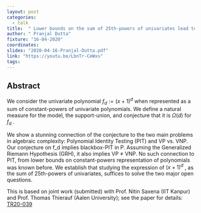 ```yaml
---
layout: post
categories:
  - talk
title:  " Lower bounds on the sum of 25th-powers of univariates lead to complete derandomization of PIT "
author: " Pranjal Dutta"
fixture: "16-04-2020"
coordinates: 
slides: "2020-04-16-Pranjal-Dutta.pdf"
link: "https://youtu.be/LbnTr-CeWxs"
tags: 
---
```

## Abstract

We consider the univariate polynomial $f_d := (x + 1)^d$ when represented as a sum of constant-powers of univariate polynomials. We define a natural measure for the model, the support-union, and conjecture that it is $\Omega(d)$ for $f_d$ . 

We show a stunning connection of the conjecture to the two main problems in algebraic complexity: Polynomial Identity Testing (PIT) and VP vs. VNP. Our conjecture on f_d implies blackbox-PIT in P. Assuming the Generalized Riemann Hypothesis (GRH), it also implies VP $\neq$ VNP. No such connection to PIT, from lower bounds on constant-powers representation of polynomials was known before. We establish that studying the expression of $(x + 1)^d$ , as the sum of 25th-powers of univariates, suffices to solve the two major open questions. 

This is based on joint work (submitted) with Prof.  Nitin Saxena (IIT Kanpur) and Prof. Thomas Thierauf (Aalen University); see the paper for details: [TR20-039](https://eccc.weizmann.ac.il/report/2020/039/)